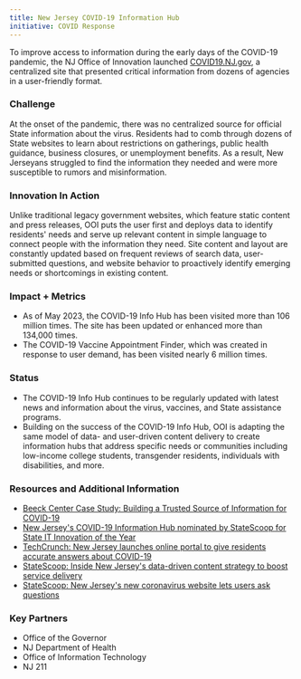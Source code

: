 ```yaml
---
title: New Jersey COVID-19 Information Hub
initiative: COVID Response
---
```


To improve access to information during the early days of the COVID-19 pandemic, the NJ Office of Innovation launched [COVID19.NJ.gov](https://covid19.nj.gov/), a centralized site that presented critical information from dozens of agencies in a user-friendly format.

### Challenge

At the onset of the pandemic, there was no centralized source for official State information about the virus. Residents had to comb through dozens of State websites to learn about restrictions on gatherings, public health guidance, business closures, or unemployment benefits. As a result, New Jerseyans struggled to find the information they needed and were more susceptible to rumors and misinformation. 

### Innovation In Action

Unlike traditional legacy government websites, which feature static content and press releases, OOI puts the user first and deploys data to identify residents' needs and serve up relevant content in simple language to connect people with the information they need. Site content and layout are constantly updated based on frequent reviews of search data, user-submitted questions, and website behavior to proactively identify emerging needs or shortcomings in existing content.

### Impact + Metrics

-   As of May 2023, the COVID-19 Info Hub has been visited more than 106 million times. The site has been updated or enhanced more than 134,000 times.
-   The COVID-19 Vaccine Appointment Finder, which was created in response to user demand, has been visited nearly 6 million times.

### Status

-   The COVID-19 Info Hub continues to be regularly updated with latest news and information about the virus, vaccines, and State assistance programs.
-   Building on the success of the COVID-19 Info Hub, OOI is adapting the same model of data- and user-driven content delivery to create information hubs that address specific needs or communities including low-income college students, transgender residents, individuals with disabilities, and more.

### Resources and Additional Information

-   [Beeck Center Case Study: Building a Trusted Source of Information for COVID-19](https://beeckcenter.georgetown.edu/wp-content/uploads/2021/05/Case-Study_New-Jersey_v3-003.pdf)
-   [New Jersey's COVID-19 Information Hub nominated by StateScoop for State IT Innovation of the Year](https://statescoop.com/new-jerseys-covid-19-information-hub-nominated-by-statescoop-for-state-it-innovation-of-the-year/)
-   [TechCrunch: New Jersey launches online portal to give residents accurate answers about COVID-19](https://techcrunch.com/2020/03/26/new-jersey-launches-online-portal-to-give-residents-accurate-answers-about-covid-19/)
-   [StateScoop: Inside New Jersey's data-driven content strategy to boost service delivery](https://statescoop.com/new-jersey-covid-19-information-hub-coronavirus-digital-services/)
-   [StateScoop: New Jersey's new coronavirus website lets users ask questions](https://statescoop.com/new-jersey-coronavirus-website-symptom-tracker-covid/)

### Key Partners

-   Office of the Governor
-   NJ Department of Health
-   Office of Information Technology
-   NJ 211
